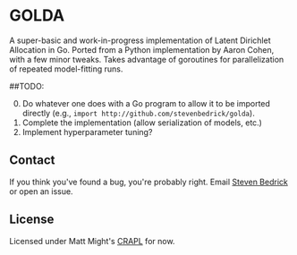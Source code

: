 # GOLDA

A super-basic and work-in-progress implementation of Latent Dirichlet Allocation in Go. Ported from a Python implementation by Aaron Cohen, with a few minor tweaks. Takes advantage of goroutines for parallelization of repeated model-fitting runs.

##TODO:

0. Do whatever one does with a Go program to allow it to be imported directly (e.g., `import http://github.com/stevenbedrick/golda`).
1. Complete the implementation (allow serialization of models, etc.)
2. Implement hyperparameter tuning?

## Contact

If you think you've found a bug, you're probably right. Email [Steven Bedrick](mailto:bedricks@ohsu.edu) or open an issue.

## License

Licensed under Matt Might's [CRAPL](http://matt.might.net/articles/crapl/) for now.